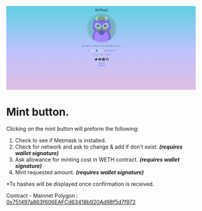 ![DApp front page preview](./public/src/dappreview.png "DApp front page preview")

# Mint button.
Clicking on the mint button will preform the following: 
1. Check to see if Metmask is installed.
2. Check for network and ask to change & add if don't exist. **_(requires wallet signature)_**
3. Ask allowance for minting cost in WETH contract. **_(requires wallet signature)_**
4. Mint requested amount. **_(requires wallet signature)_**

*Tx hashes will be displayed once confirmation is received.

Contract - Mainnet Polygon : [0x751497a863f606EAFCd63418b920Ad98f5d7f972](https://polygonscan.com/address/0x751497a863f606eafcd63418b920ad98f5d7f972)